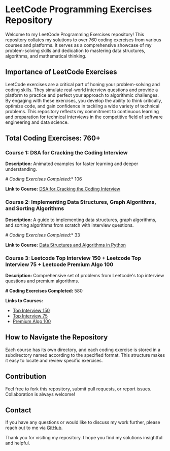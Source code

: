 # LeetCode Programming Exercises Repository

Welcome to my LeetCode Programming Exercises repository! This repository collates my solutions to over 760 coding exercises from various courses and platforms. It serves as a comprehensive showcase of my problem-solving skills and dedication to mastering data structures, algorithms, and mathematical thinking. 

## Importance of LeetCode Exercises

LeetCode exercises are a critical part of honing your problem-solving and coding skills. They simulate real-world interview questions and provide a platform to practice and perfect your approach to algorithmic challenges. By engaging with these exercises, you develop the ability to think critically, optimize code, and gain confidence in tackling a wide variety of technical problems. This repository reflects my commitment to continuous learning and preparation for technical interviews in the competitive field of software engineering and data science.

## Total Coding Exercises: 760+

### Course 1: DSA for Cracking the Coding Interview

**Description:** Animated examples for faster learning and deeper understanding.

*# Coding Exercises Completed:** 106

**Link to Course:** [DSA for Cracking the Coding Interview](https://www.udemy.com/course/data-structures-algorithms-python/)

### Course 2: Implementing Data Structures, Graph Algorithms, and Sorting Algorithms

**Description:** A guide to implementing data structures, graph algorithms, and sorting algorithms from scratch with interview questions.

*# Coding Exercises Completed:** 33

**Link to Course:** [Data Structures and Algorithms in Python](https://www.udemy.com/course/algorithms-and-data-structures-in-python/)

### Course 3: Leetcode Top Interview 150 + Leetcode Top Interview 75 + Leetcode Premium Algo 100

**Description:** Comprehensive set of problems from Leetcode's top interview questions and premium algorithms.

**# Coding Exercises Completed:** 580

**Links to Courses:**
- [Top Interview 150](https://leetcode.com/studyplan/top-interview-150/)
- [Top Interview 75](https://leetcode.com/studyplan/leetcode-75/)
- [Premium Algo 100](https://leetcode.com/studyplan/premium-algo-100/)

## How to Navigate the Repository
Each course has its own directory, and each coding exercise is stored in a subdirectory named according to the specified format. This structure makes it easy to locate and review specific exercises.

## Contribution
Feel free to fork this repository, submit pull requests, or report issues. Collaboration is always welcome!

## Contact
If you have any questions or would like to discuss my work further, please reach out to me via [GitHub](https://github.com/rexcoleman).

Thank you for visiting my repository. I hope you find my solutions insightful and helpful.
